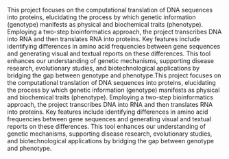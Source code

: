 This project focuses on the computational translation of DNA sequences into proteins, elucidating the process by which genetic information (genotype) manifests as physical and biochemical traits (phenotype). Employing a two-step bioinformatics approach, the project transcribes DNA into RNA and then translates RNA into proteins. Key features include identifying differences in amino acid frequencies between gene sequences and generating visual and textual reports on these differences. This tool enhances our understanding of genetic mechanisms, supporting disease research, evolutionary studies, and biotechnological applications by bridging the gap between genotype and phenotype.This project focuses on the computational translation of DNA sequences into proteins, elucidating the process by which genetic information (genotype) manifests as physical and biochemical traits (phenotype). Employing a two-step bioinformatics approach, the project transcribes DNA into RNA and then translates RNA into proteins. Key features include identifying differences in amino acid frequencies between gene sequences and generating visual and textual reports on these differences. This tool enhances our understanding of genetic mechanisms, supporting disease research, evolutionary studies, and biotechnological applications by bridging the gap between genotype and phenotype.
